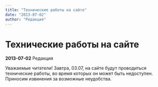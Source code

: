 ```yaml
---
title: "Технические работы на сайте"
date: "2013-07-02"
author: "Редакция"
---
```


# Технические работы на сайте

**2013-07-02** Редакция

Уважаемые читатели! Завтра, 03.07, на сайте будут проводиться технические работы, во время которых он может быть недоступен. Приносим извинения за возможные неудобства.